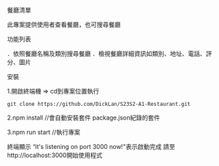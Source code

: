 餐廳清單

此專案提供使用者查看餐廳，也可搜尋餐廳


功能列表

．依照餐廳名稱及類別搜尋餐廳
．檢視餐廳詳細資訊如類別、地址、電話、評分、圖片

安裝

1.開啟終端機 => cd到專案位置執行

```
git clone https://github.com/DickLan/S23S2-A1-Restaurant.git
```

2.npm install //會自動安裝套件 package.json紀錄的套件

3.npm run start //執行專案

終端顯示 “it's listening on port 3000 now!"表示啟動完成
請至http://localhost:3000開始使用程式
